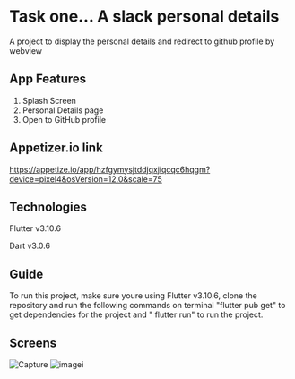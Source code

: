 # Task one... A slack personal details

A project to display the personal details and redirect to github profile by webview

## App Features

1. Splash Screen
2. Personal Details page
3. Open to GitHub profile

## Appetizer.io link
https://appetize.io/app/hzfgymysjtddjqxjiqcqc6hqgm?device=pixel4&osVersion=12.0&scale=75

## Technologies
  Flutter v3.10.6
  
  Dart v3.0.6

## Guide
To run this project, make sure youre using Flutter v3.10.6, clone the repository and run the following commands on terminal
"flutter pub get" to get dependencies for the project and " flutter run" to run the project.

## Screens

![Capture](https://github.com/Phillip4reall/Task_one/assets/109076493/ffa48e94-7f04-4258-a1cc-88ef32bbe31d)
![imagei](https://github.com/Phillip4reall/Task_one/assets/109076493/b30af808-ae2a-4fd9-bea9-24a0af9e25bb)
